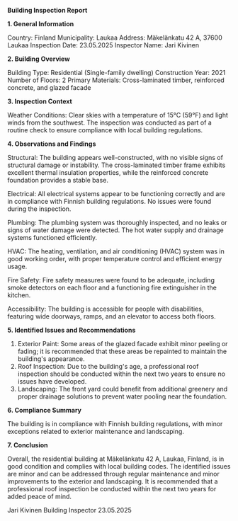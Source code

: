  **Building Inspection Report**

**1. General Information**

Country: Finland
Municipality: Laukaa
Address: Mäkelänkatu 42 A, 37600 Laukaa
Inspection Date: 23.05.2025
Inspector Name: Jari Kivinen

**2. Building Overview**

Building Type: Residential (Single-family dwelling)
Construction Year: 2021
Number of Floors: 2
Primary Materials: Cross-laminated timber, reinforced concrete, and glazed facade

**3. Inspection Context**

Weather Conditions: Clear skies with a temperature of 15°C (59°F) and light winds from the southwest. The inspection was conducted as part of a routine check to ensure compliance with local building regulations.

**4. Observations and Findings**

Structural: The building appears well-constructed, with no visible signs of structural damage or instability. The cross-laminated timber frame exhibits excellent thermal insulation properties, while the reinforced concrete foundation provides a stable base.

Electrical: All electrical systems appear to be functioning correctly and are in compliance with Finnish building regulations. No issues were found during the inspection.

Plumbing: The plumbing system was thoroughly inspected, and no leaks or signs of water damage were detected. The hot water supply and drainage systems functioned efficiently.

HVAC: The heating, ventilation, and air conditioning (HVAC) system was in good working order, with proper temperature control and efficient energy usage.

Fire Safety: Fire safety measures were found to be adequate, including smoke detectors on each floor and a functioning fire extinguisher in the kitchen.

Accessibility: The building is accessible for people with disabilities, featuring wide doorways, ramps, and an elevator to access both floors.

**5. Identified Issues and Recommendations**

1. Exterior Paint: Some areas of the glazed facade exhibit minor peeling or fading; it is recommended that these areas be repainted to maintain the building's appearance.
2. Roof Inspection: Due to the building's age, a professional roof inspection should be conducted within the next two years to ensure no issues have developed.
3. Landscaping: The front yard could benefit from additional greenery and proper drainage solutions to prevent water pooling near the foundation.

**6. Compliance Summary**

The building is in compliance with Finnish building regulations, with minor exceptions related to exterior maintenance and landscaping.

**7. Conclusion**

Overall, the residential building at Mäkelänkatu 42 A, Laukaa, Finland, is in good condition and complies with local building codes. The identified issues are minor and can be addressed through regular maintenance and minor improvements to the exterior and landscaping. It is recommended that a professional roof inspection be conducted within the next two years for added peace of mind.

Jari Kivinen
Building Inspector
23.05.2025